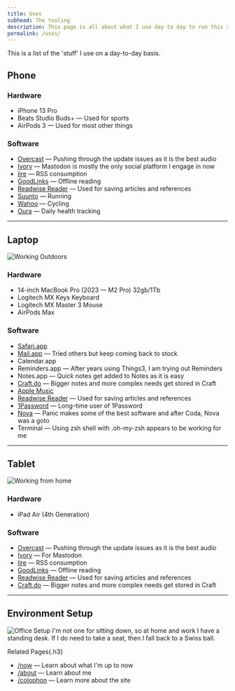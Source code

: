 ```yaml
---
title: Uses
subhead: The tooling
description: This page is all about what I use day to day to run this site and my life.
permalink: /uses/
---
```


This is a list of the 'stuff' I use on a day-to-day basis.

## Phone

### Hardware

- iPhone 13 Pro
- Beats Studio Buds+ — Used for sports
- AirPods 3 — Used for most other things

### Software

- [Overcast](https://overcast.fm/) — Pushing through the update issues as it is the best audio
- [Ivory](https://tapbots.com/ivory/) — Mastodon is mostly the only social platform I engage in now
- [lire](https://www.lireapp.com) — RSS consumption
- [GoodLinks](https://goodlinks.app) — Offline reading
- [Readwise Reader](https://readwise.io/read) — Used for saving articles and references
- [Suunto](https://www.suunto.com/en-gb/suunto-app/suunto-app-2022/) — Running
- [Wahoo](https://uk.wahoofitness.com/fitness-apps) — Cycling
- [Oura](https://ouraring.com) — Daily health tracking

---

## Laptop

![Working Outdoors](/images/pages/IMG_1361.jpg 'Working outside')

### Hardware

- 14-inch MacBook Pro (2023 — M2 Pro) 32gb/1Tb
- Logitech MX Keys Keyboard
- Logitech MX Master 3 Mouse
- AirPods Max

### Software

- [Safari.app](https://www.apple.com/uk/safari/)
- [Mail.app](https://www.icloud.com/mail/) — Tried others but keep coming back to stock
- Calendar.app
- Reminders.app — After years using Things3, I am trying out Reminders
- Notes.app — Quick notes get added to Notes as it is easy
- [Craft.do](https://www.craft.do) — Bigger notes and more complex needs get stored in Craft
- [Apple Music](https://www.apple.com/uk/apple-music/)
- [Readwise Reader](https://readwise.io/read) — Used for saving articles and references
- [1Password](https://1password.com) — Long-time user of 1Password
- [Nova](https://nova.app) — Panic makes some of the best software and after Coda, Nova was a goto
- Terminal — Using zsh shell with .oh-my-zsh appears to be working for me

---

## Tablet

![Working from home](/images/pages/IMG_0437.jpg 'Working from home')

### Hardware

- iPad Air (4th Generation)

### Software

- [Overcast](https://overcast.fm/) — Pushing through the update issues as it is the best audio
- [Ivory](https://tapbots.com/ivory/) — For Mastodon
- [lire](https://www.lireapp.com) — RSS consumption
- [GoodLinks](https://goodlinks.app) — Offline reading
- [Readwise Reader](https://readwise.io/read) — Used for saving articles and references
- [Craft.do](https://www.craft.do) — Bigger notes and more complex needs get stored in Craft

---

## Environment Setup

![Office Setup](/images/pages/IMG_1225.jpg 'Office setup')
I'm not one for sitting down, so at home and work I have a standing desk. If I do need to take a seat, then I fall back to a Swiss ball.

<div class="page--related">

Related Pages{.h3}

- [/now](/now/) — Learn about what I'm up to now
- [/about](/about/) — Learn about me
- [/colophon](/colophon/) — Learn more about the site

</div>
